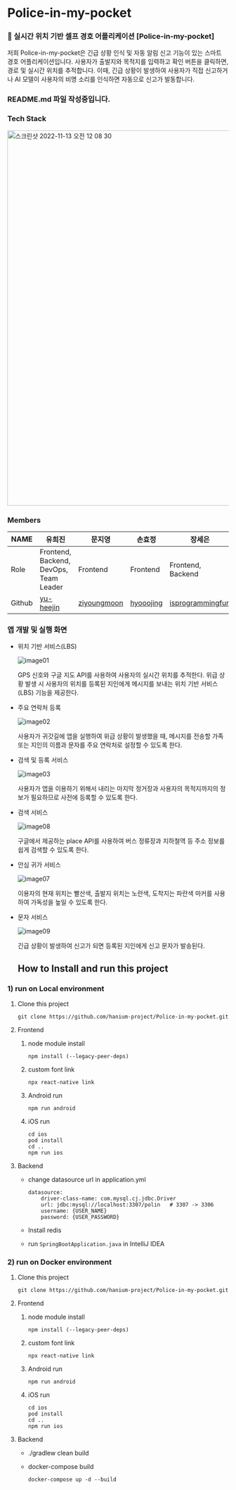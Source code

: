 # Police-in-my-pocket
### :police_car: 실시간 위치 기반 셀프 경호 어플리케이션 [Police-in-my-pocket] <br/>
저희 Police-in-my-pocket은 긴급 상황 인식 및 자동 알림 신고 기능이 있는 스마트 경호 어플리케이션입니다. 사용자가 출발지와 목적지를 입력하고 확인 버튼을 클릭하면, 경로 및 실시간 위치를 추적합니다. 이때, 긴급 상황이 발생하여 사용자가 직접 신고하거나 AI 모델이 사용자의 비명 소리를 인식하면 자동으로 신고가 발동합니다.
### README.md 파일 작성중입니다.

### Tech Stack
<img width="852" alt="스크린샷 2022-11-13 오전 12 08 30" src="https://user-images.githubusercontent.com/96467030/201482634-43b6ec56-6745-494f-9f17-149fcae222b8.png">


### Members
|NAME|유희진          |문지영    |손효정           |장세은            |
|---|---|---|---|---|
|Role|Frontend, Backend, DevOps, Team Leader          |Frontend    |Frontend           |Frontend, Backend            |
|Github|[yu-heejin](https://github.com/yu-heejin)|[ziyoungmoon](https://github.com/ziyoungmoon)|[hyooojing](https://github.com/hyooojing)   |[isprogrammingfun](https://github.com/isprogrammingfun)  |
 
 
 
### 앱 개발 및 실행 화면

- 위치 기반 서비스(LBS)

  ![image01](https://user-images.githubusercontent.com/104436038/204981509-aa688713-49c6-4365-ab9d-ed1cc8d8dffc.png)

  GPS 신호와 구글 지도 API를 사용하여 사용자의 실시간 위치를 추적한다. 위급 상황 발생 시 사용자의 위치를 등록된 지인에게 메시지를 보내는 위치 기반 서비스(LBS) 기능을 제공한다.

- 주요 연락처 등록

  ![image02](https://user-images.githubusercontent.com/104436038/204981644-77595564-21a3-447f-9671-abca096f3b5a.png)

  사용자가 귀갓길에 앱을 실행하여 위급 상황이 발생했을 때, 메시지를 전송할 가족 또는 지인의 이름과 문자를 주요 연락처로 설정할 수 있도록 한다. 

- 검색 및 등록 서비스

  ![image03](https://user-images.githubusercontent.com/104436038/204981657-2bfab596-2ddf-4c9b-b047-2f1003ad0a47.png)

  사용자가 앱을 이용하기 위해서 내리는 마지막 정거장과 사용자의 목적지까지의 정보가 필요하므로 사전에 등록할 수 있도록 한다.

- 검색 서비스

  ![image08](https://user-images.githubusercontent.com/104436038/204981750-254b9710-e2a1-4c47-ab4b-97f64dd30123.png)

  구글에서 제공하는 place API를 사용하여 버스 정류장과 지하철역 등 주소 정보를 쉽게 검색할 수 있도록 한다.

- 안심 귀가 서비스

  ![image07](https://user-images.githubusercontent.com/104436038/204981713-62b7ff9a-42f9-411a-a304-2cb2bb1e567e.png)

  이용자의 현재 위치는 빨산색, 출발지 위치는 노란색, 도착지는 파란색 마커를 사용하여 가독성을 높일 수 있도록 한다. 

- 문자 서비스

  ![image09](https://user-images.githubusercontent.com/104436038/204981772-9982111e-a182-46bf-9d88-3fe1a1bef13f.png)

  긴급 상황이 발생하여 신고가 되면 등록된 지인에게 신고 문자가 발송된다.
  
  ## How to Install and run this project

### 1) run on Local environment

1. Clone this project
    
    ```
    git clone https://github.com/hanium-project/Police-in-my-pocket.git
    ```
    
2. Frontend
    1. node module install
        
        ```
        npm install (--legacy-peer-deps)
        ```
        
    2. custom font link
        
        ```
        npx react-native link
        
        ```
        
    3. Android run
        
        ```
        npm run android
        
        ```
        
    4. iOS run
        
        ```
        cd ios
        pod install
        cd ..
        npm run ios
        
        ```
        
3. Backend
    - change datasource url in application.yml
        
        ```
        datasource:
            driver-class-name: com.mysql.cj.jdbc.Driver
            url: jdbc:mysql://localhost:3307/polin   # 3307 -> 3306
            username: {USER_NAME}
            password: {USER_PASSWORD}
        ```
        
    - Install redis
    - run `SpringBootApplication.java` in IntelliJ IDEA

### 2) run on Docker environment

1. Clone this project
    
    ```
    git clone https://github.com/hanium-project/Police-in-my-pocket.git
    ```
    
2. Frontend
    1. node module install
        
        ```
        npm install (--legacy-peer-deps)
        ```
        
    2. custom font link
        
        ```
        npx react-native link
        ```
        
    3. Android run
        
        ```
        npm run android
        ```
        
    4. iOS run
        
        ```
        cd ios
        pod install
        cd ..
        npm run ios
        ```
        
3. Backend
    - ./gradlew clean build
    - docker-compose build
        
        ```
        docker-compose up -d --build
        ```

